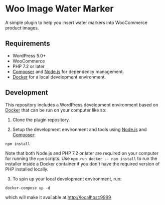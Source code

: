 # Woo Image Water Marker

A simple plugin to help you insert water markers into WooCommerce product images.

## Requirements

- WordPress 5.0+
- WooCommerce
- PHP 7.2 or later
- [Composer](https://getcomposer.org) and [Node.js](https://nodejs.org) for dependency management.
- [Docker](https://docs.docker.com/install/) for a local development environment.

## Development

This repository includes a WordPress development environment based on [Docker](https://docs.docker.com/install/) that can be run on your computer like so:

1. Clone the plugin repository.

2. Setup the development environment and tools using [Node.js](https://nodejs.org) and [Composer](https://getcomposer.org):

```
npm install
```

Note that both Node.js and PHP 7.2 or later are required on your computer for running the `npm` scripts. Use `npm run docker -- npm install` to run the installer inside a Docker container if you don't have the required version of PHP installed locally.

3. To spin up your local development environment, run:

```
docker-compose up -d
```

which will make it available at [http://localhost:9999](http://localhost:9999)

